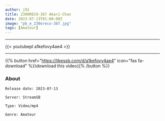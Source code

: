 ```yaml
---
author: j91
title: 230ORECO-367 Akari-Chan
date: 2023-07-13T01:00:00Z
image: "pb_e_230oreco-367.jpg"
tags: [Amateur]
---
```

___

{{< youtubepl a1kefovy4ae4 >}}
___

{{% button href="https://likessb.com/d/a1kefovy4ae4" icon="fas fa-download" %}}download this video{{% /button %}}
### About

`Release date: 2023-07-13`

`Server: StreamSB`

`Type: Video/mp4`

`Genre:	Amateur`